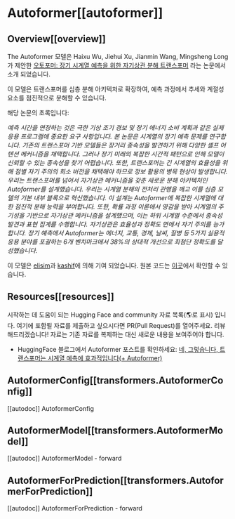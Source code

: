 <!--Copyright 2023 The HuggingFace Team. All rights reserved.

Licensed under the Apache License, Version 2.0 (the "License"); you may not use this file except in compliance with
the License. You may obtain a copy of the License at

http://www.apache.org/licenses/LICENSE-2.0

Unless required by applicable law or agreed to in writing, software distributed under the License is distributed on
an "AS IS" BASIS, WITHOUT WARRANTIES OR CONDITIONS OF ANY KIND, either express or implied. See the License for the
specific language governing permissions and limitations under the License.

⚠️ Note that this file is in Markdown but contain specific syntax for our doc-builder (similar to MDX) that may not be
rendered properly in your Markdown viewer.

-->

# Autoformer[[autoformer]]

## Overview[[overview]]

The Autoformer 모델은 Haixu Wu, Jiehui Xu, Jianmin Wang, Mingsheng Long가 제안한 [오토포머: 장기 시계열 예측을 위한 자기상관 분해 트랜스포머](https://arxiv.org/abs/2106.13008) 라는 논문에서 소개 되었습니다.

이 모델은 트랜스포머를 심층 분해 아키텍처로 확장하여, 예측 과정에서 추세와 계절성 요소를 점진적으로 분해할 수 있습니다.

해당 논문의 초록입니다:

*예측 시간을 연장하는 것은 극한 기상 조기 경보 및 장기 에너지 소비 계획과 같은 실제 응용 프로그램에 중요한 요구 사항입니다. 본 논문은 시계열의 장기 예측 문제를 연구합니다. 기존의 트랜스포머 기반 모델들은 장거리 종속성을 발견하기 위해 다양한 셀프 어텐션 메커니즘을 채택합니다. 그러나 장기 미래의 복잡한 시간적 패턴으로 인해 모델이 신뢰할 수 있는 종속성을 찾기 어렵습니다. 또한, 트랜스포머는 긴 시계열의 효율성을 위해 점별 자기 주의의 희소 버전을 채택해야 하므로 정보 활용의 병목 현상이 발생합니다. 우리는 트랜스포머를 넘어서 자기상관 메커니즘을 갖춘 새로운 분해 아키텍처인 Autoformer를 설계했습니다. 우리는 시계열 분해의 전처리 관행을 깨고 이를 심층 모델의 기본 내부 블록으로 혁신했습니다. 이 설계는 Autoformer에 복잡한 시계열에 대한 점진적 분해 능력을 부여합니다. 또한, 확률 과정 이론에서 영감을 받아 시계열의 주기성을 기반으로 자기상관 메커니즘을 설계했으며, 이는 하위 시계열 수준에서 종속성 발견과 표현 집계를 수행합니다. 자기상관은 효율성과 정확도 면에서 자기 주의를 능가합니다. 장기 예측에서 Autoformer는 에너지, 교통, 경제, 날씨, 질병 등 5가지 실용적 응용 분야를 포괄하는 6개 벤치마크에서 38%의 상대적 개선으로 최첨단 정확도를 달성했습니다.*

이 모델은 [elisim](https://huggingface.co/elisim)과 [kashif](https://huggingface.co/kashif)에 의해 기여 되었습니다.
원본 코드는 [이곳](https://github.com/thuml/Autoformer)에서 확인할 수 있습니다.

## Resources[[resources]]

시작하는 데 도움이 되는 Hugging Face and community 자료 목록(🌎로 표시) 입니다. 여기에 포함될 자료를 제출하고 싶으시다면 PR(Pull Request)를 열어주세요. 리뷰 해드리겠습니다! 자료는 기존 자료를 복제하는 대신 새로운 내용을 보여주어야 합니다.

- HuggingFace 블로그에서 Autoformer 포스트를 확인하세요: [네, 그렇습니다, 트랜스포머는 시계열 예측에 효과적입니다(+ Autoformer)](https://huggingface.co/blog/autoformer)

## AutoformerConfig[[transformers.AutoformerConfig]]

[[autodoc]] AutoformerConfig

## AutoformerModel[[transformers.AutoformerModel]]

[[autodoc]] AutoformerModel
    - forward

## AutoformerForPrediction[[transformers.AutoformerForPrediction]]

[[autodoc]] AutoformerForPrediction
    - forward
